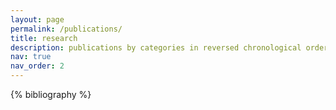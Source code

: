 ```yaml
---
layout: page
permalink: /publications/
title: research
description: publications by categories in reversed chronological order. generated by jekyll-scholar.
nav: true
nav_order: 2
---
```


<!-- _pages/publications.md -->
<div class="publications"> 

{% bibliography %}

</div>
